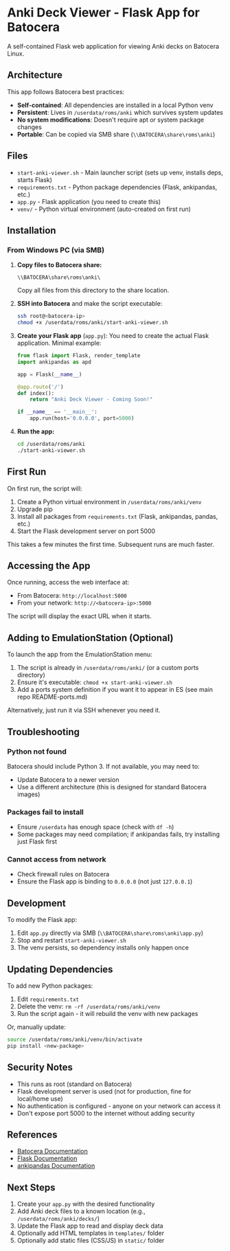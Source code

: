 # Anki Deck Viewer - Flask App for Batocera

A self-contained Flask web application for viewing Anki decks on Batocera Linux.

## Architecture

This app follows Batocera best practices:
- **Self-contained**: All dependencies are installed in a local Python venv
- **Persistent**: Lives in `/userdata/roms/anki` which survives system updates
- **No system modifications**: Doesn't require apt or system package changes
- **Portable**: Can be copied via SMB share (`\\BATOCERA\share\roms\anki`)

## Files

- `start-anki-viewer.sh` - Main launcher script (sets up venv, installs deps, starts Flask)
- `requirements.txt` - Python package dependencies (Flask, ankipandas, etc.)
- `app.py` - Flask application (you need to create this)
- `venv/` - Python virtual environment (auto-created on first run)

## Installation

### From Windows PC (via SMB)

1. **Copy files to Batocera share:**
   ```
   \\BATOCERA\share\roms\anki\
   ```
   Copy all files from this directory to the share location.

2. **SSH into Batocera** and make the script executable:
   ```bash
   ssh root@<batocera-ip>
   chmod +x /userdata/roms/anki/start-anki-viewer.sh
   ```

3. **Create your Flask app** (`app.py`):
   You need to create the actual Flask application. Minimal example:
   ```python
   from flask import Flask, render_template
   import ankipandas as apd

   app = Flask(__name__)

   @app.route('/')
   def index():
       return "Anki Deck Viewer - Coming Soon!"

   if __name__ == '__main__':
       app.run(host='0.0.0.0', port=5000)
   ```

4. **Run the app:**
   ```bash
   cd /userdata/roms/anki
   ./start-anki-viewer.sh
   ```

## First Run

On first run, the script will:
1. Create a Python virtual environment in `/userdata/roms/anki/venv`
2. Upgrade pip
3. Install all packages from `requirements.txt` (Flask, ankipandas, pandas, etc.)
4. Start the Flask development server on port 5000

This takes a few minutes the first time. Subsequent runs are much faster.

## Accessing the App

Once running, access the web interface at:
- From Batocera: `http://localhost:5000`
- From your network: `http://<batocera-ip>:5000`

The script will display the exact URL when it starts.

## Adding to EmulationStation (Optional)

To launch the app from the EmulationStation menu:

1. The script is already in `/userdata/roms/anki/` (or a custom ports directory)
2. Ensure it's executable: `chmod +x start-anki-viewer.sh`
3. Add a ports system definition if you want it to appear in ES (see main repo README-ports.md)

Alternatively, just run it via SSH whenever you need it.

## Troubleshooting

### Python not found
Batocera should include Python 3. If not available, you may need to:
- Update Batocera to a newer version
- Use a different architecture (this is designed for standard Batocera images)

### Packages fail to install
- Ensure `/userdata` has enough space (check with `df -h`)
- Some packages may need compilation; if ankipandas fails, try installing just Flask first

### Cannot access from network
- Check firewall rules on Batocera
- Ensure the Flask app is binding to `0.0.0.0` (not just `127.0.0.1`)

## Development

To modify the Flask app:
1. Edit `app.py` directly via SMB (`\\BATOCERA\share\roms\anki\app.py`)
2. Stop and restart `start-anki-viewer.sh`
3. The venv persists, so dependency installs only happen once

## Updating Dependencies

To add new Python packages:
1. Edit `requirements.txt`
2. Delete the venv: `rm -rf /userdata/roms/anki/venv`
3. Run the script again - it will rebuild the venv with new packages

Or, manually update:
```bash
source /userdata/roms/anki/venv/bin/activate
pip install <new-package>
```

## Security Notes

- This runs as root (standard on Batocera)
- Flask development server is used (not for production, fine for local/home use)
- No authentication is configured - anyone on your network can access it
- Don't expose port 5000 to the internet without adding security

## References

- [Batocera Documentation](https://wiki.batocera.org/)
- [Flask Documentation](https://flask.palletsprojects.com/)
- [ankipandas Documentation](https://github.com/klieret/ankipandas)

## Next Steps

1. Create your `app.py` with the desired functionality
2. Add Anki deck files to a known location (e.g., `/userdata/roms/anki/decks/`)
3. Update the Flask app to read and display deck data
4. Optionally add HTML templates in `templates/` folder
5. Optionally add static files (CSS/JS) in `static/` folder
